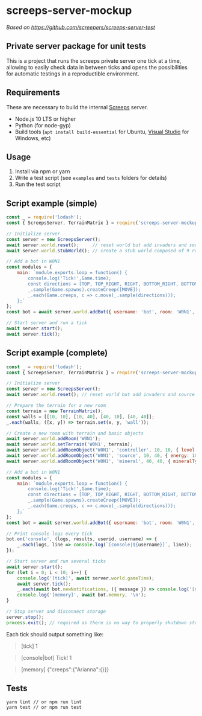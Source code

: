# screeps-server-mockup

_Based on https://github.com/screepers/screeps-server-test_


## Private server package for unit tests

This is a project that runs the screeps private server one tick at a time, allowing to easily check
data in between ticks and opens the possibilities for automatic testings in a reproductible
environment.


## Requirements

These are necessary to build the internal [Screeps](https://github.com/screeps/screeps) server.

 * Node.js 10 LTS or higher
 * Python (for node-gyp)
 * Build tools (`apt install build-essential` for Ubuntu, [Visual Studio](https://www.visualstudio.com/vs/) for Windows, etc)

## Usage

1. Install via npm or yarn
2. Write a test script (see `examples` and `tests` folders for details)
3. Run the test script


## Script example (simple)

``` javascript
const _ = require('lodash');
const { ScreepsServer, TerrainMatrix } = require('screeps-server-mockup');

// Initialize server
const server = new ScreepsServer();
await server.world.reset();     // reset world but add invaders and source keepers users
await server.world.stubWorld(); // create a stub world composed of 9 rooms with sources and controller

// Add a bot in W0N1
const modules = {
    main: `module.exports.loop = function() {
        console.log('Tick!',Game.time);
        const directions = [TOP, TOP_RIGHT, RIGHT, BOTTOM_RIGHT, BOTTOM, BOTTOM_LEFT, LEFT, TOP_LEFT];
        _.sample(Game.spawns).createCreep([MOVE]);
        _.each(Game.creeps, c => c.move(_.sample(directions)));
    };`
};
const bot = await server.world.addBot({ username: 'bot', room: 'W0N1', x: 15, y: 15, modules });

// Start server and run a tick
await server.start();
await server.tick();
```


## Script example (complete)

``` javascript
const _ = require('lodash');
const { ScreepsServer, TerrainMatrix } = require('screeps-server-mockup');

// Initialize server
const server = new ScreepsServer();
await server.world.reset(); // reset world but add invaders and source keepers users

// Prepare the terrain for a new room
const terrain = new TerrainMatrix();
const walls = [[10, 10], [10, 40], [40, 10], [40, 40]];
_.each(walls, ([x, y]) => terrain.set(x, y, 'wall'));

// Create a new room with terrain and basic objects
await server.world.addRoom('W0N1');
await server.world.setTerrain('W0N1', terrain);
await server.world.addRoomObject('W0N1', 'controller', 10, 10, { level: 0 });
await server.world.addRoomObject('W0N1', 'source', 10, 40, { energy: 1000, energyCapacity: 1000, ticksToRegeneration: 300 });
await server.world.addRoomObject('W0N1', 'mineral', 40, 40, { mineralType: 'H', density: 3, mineralAmount: 3000 });

// Add a bot in W0N1
const modules = {
    main: `module.exports.loop = function() {
        console.log('Tick!',Game.time);
        const directions = [TOP, TOP_RIGHT, RIGHT, BOTTOM_RIGHT, BOTTOM, BOTTOM_LEFT, LEFT, TOP_LEFT];
        _.sample(Game.spawns).createCreep([MOVE]);
        _.each(Game.creeps, c => c.move(_.sample(directions)));
    };`
};
const bot = await server.world.addBot({ username: 'bot', room: 'W0N1', x: 25, y: 25, modules });

// Print console logs every tick
bot.on('console', (logs, results, userid, username) => {
    _.each(logs, line => console.log(`[console|${username}]`, line));
});

// Start server and run several ticks
await server.start();
for (let i = 0; i < 10; i++) {
    console.log('[tick]', await server.world.gameTime);
    await server.tick();
    _.each(await bot.newNotifications, ({ message }) => console.log('[notification]', message));
    console.log('[memory]', await bot.memory, '\n');
}

// Stop server and disconnect storage
server.stop();
process.exit(); // required as there is no way to properly shutdown storage :(
```

Each tick should output something like:

>[tick] 1

>[console|bot] Tick! 1

>[memory] {"creeps":{"Arianna":{}}}


## Tests

```
yarn lint // or npm run lint
yarn test // or npm run test
```
